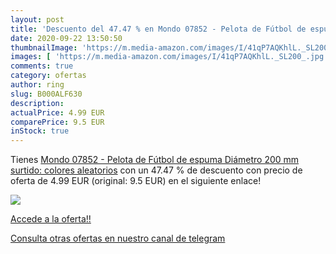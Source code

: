 ```yaml
---
layout: post
title: 'Descuento del 47.47 % en Mondo 07852 - Pelota de Fútbol de espuma'
date: 2020-09-22 13:50:50
thumbnailImage: 'https://m.media-amazon.com/images/I/41qP7AQKhlL._SL200_.jpg'
images: [ 'https://m.media-amazon.com/images/I/41qP7AQKhlL._SL200_.jpg' ]
comments: true
category: ofertas
author: ring
slug: B000ALF630
description:
actualPrice: 4.99 EUR
comparePrice: 9.5 EUR
inStock: true
---
```


Tienes [Mondo 07852 - Pelota de Fútbol de espuma  Diámetro 200 mm  surtido: colores aleatorios](https://www.amazon.com/dp/B000ALF630/?tag=redken08-20) con un 47.47 % de descuento con precio de oferta de 4.99 EUR (original: 9.5 EUR) en el siguiente enlace!

[![](https://m.media-amazon.com/images/I/41qP7AQKhlL._SL200_.jpg)](https://www.amazon.com/dp/B000ALF630/?tag=redken08-20)

[Accede a la oferta!!](https://www.amazon.com/dp/B000ALF630/?tag=redken08-20)

[Consulta otras ofertas en nuestro canal de telegram](https://t.me/s/ofertas25)
